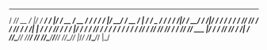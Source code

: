    _____ ____  __  _________   __  _______  ____  _______________________  ______________  _   __
  / ___// __ \/  |/  / ____/  /  |/  / __ \/ __ \/  _/ ____/  _/ ____/   |/_  __/  _/ __ \/ | / /
  \__ \/ / / / /|_/ / __/    / /|_/ / / / / / / // // /_   / // /   / /| | / /  / // / / /  |/ / 
 ___/ / /_/ / /  / / /___   / /  / / /_/ / /_/ // // __/ _/ // /___/ ___ |/ / _/ // /_/ / /|  /  
/____/\____/_/  /_/_____/  /_/  /_/\____/_____/___/_/   /___/\____/_/  |_/_/ /___/\____/_/ |_/   
                                                                                                 

